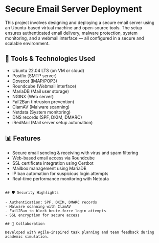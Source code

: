 # Secure Email Server Deployment

This project involves designing and deploying a secure email server using an Ubuntu-based virtual machine and open-source tools. The setup ensures authenticated email delivery, malware protection, system monitoring, and a webmail interface — all configured in a secure and scalable environment.

## 🔧 Tools & Technologies Used

- Ubuntu 22.04 LTS (on VM or cloud)
- Postfix (SMTP server)
- Dovecot (IMAP/POP3)
- Roundcube (Webmail interface)
- MariaDB (Mail user storage)
- NGINX (Web server)
- Fail2Ban (Intrusion prevention)
- ClamAV (Malware scanning)
- Netdata (System monitoring)
- DNS records (SPF, DKIM, DMARC)
- iRedMail (Mail server setup automation)

## 📊 Features

- Secure email sending & receiving with virus and spam filtering
- Web-based email access via Roundcube
- SSL certificate integration using Certbot
- Mailbox management using MariaDB
- IP ban automation for suspicious login attempts
- Real-time performance monitoring with Netdata

```

## 🛡️ Security Highlights

- Authentication: SPF, DKIM, DMARC records
- Malware scanning with ClamAV
- Fail2Ban to block brute-force login attempts
- SSL encryption for secure access

## 👥 Collaboration

Developed with Agile-inspired task planning and team feedback during academic simulation.
